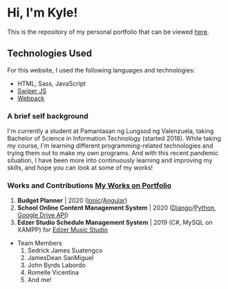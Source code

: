 # Hi, I'm Kyle!
This is the repository of my personal portfolio that can be viewed [here](https://christiankyleching.imfast.io/).

## Technologies Used
For this website, I used the following languages and technologies:
+ HTML, Sass, JavaScript
+ [Swiper JS](https://swiperjs.com/)
+ [Webpack](https://webpack.js.org/)

### A brief self background
I'm currently a student at Pamantasan ng Lungsod ng Valenzuela, taking Bachelor of Science in Information Technology (started 2018). While taking my course, I'm learning different programming-related technologies and trying them out to make my own programs. And with this recent pandemic situation, I have been more into continuously learning and improving my skills, and hope you can look at some of my works!

### Works and Contributions [My Works on Portfolio](https://christiankyleching.imfast.io/works.html)
1. __Budget Planner__ | 2020 ([Ionic](https://ionicframework.com/)/[Angular](https://angular.io/))
2. __School Online Content Management System__ | 2020 ([Django](https://www.djangoproject.com/)/[Python](https://www.python.org/), [Google Drive API](https://developers.google.com/drive/))  
3. __Edzer Studio Schedule Management System__ | 2019 (C#, MySQL on XAMPP) for [Edzer Music Studio](https://www.facebook.com/EDZERSTUDIO/)
  * Team Members
    1. Sedrick James Suatengco
    2. JamesDean SanMiguel
    3. John Byrds Labordo
    4. Romelle Vicentina
    5. And me!
